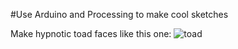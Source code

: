 #Use Arduino and Processing to make cool sketches

Make hypnotic toad faces like this one:
![toad](http://www.morganwallace.com/static/img/hypnotoad/1.png "hypnotoad")
